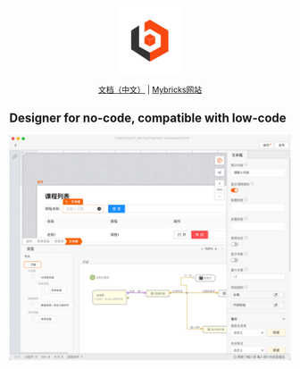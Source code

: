 <div align="center">
  <p>
    <img width="120" src="./icon.png">
  </p>

[文档（中文）](https://mp.weixin.qq.com/mp/appmsgalbum?__biz=Mzg5OTg1OTYwOA==&action=getalbum&album_id=2664963833182224385) 
|
[Mybricks网站](https://mybricks.world/)

</div>

## Designer for no-code, compatible with low-code

<img width="800" src="./img.png">
